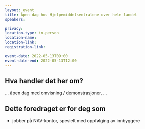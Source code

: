 ```yaml
---
layout: event
title: Åpen dag hos Hjelpemiddelsentralene over hele landet
speakers: 

privacy:
location-type: in-person
location-name:
location-link:
registration-link:

event-date: 2022-05-13T09:00
event-date-end: 2022-05-13T12:00
---
```

## Hva handler det her om?
... åpen dag med omvisning / demonstrasjoner, ...

## Dette foredraget er for deg som
- jobber på NAV-kontor, spesielt med oppfølging av innbyggere
